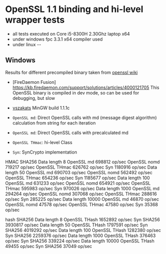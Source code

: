 # OpenSSL 1.1 binding and hi-level wrapper tests

- all tests executed on Core i5-8300H 2.30Ghz laptop x64
- under windows fpc 3.3.1 x64 compiler used
- under linux --

## Windows
Results for different precompiled binary taken from [openssl wiki](https://wiki.openssl.org/index.php/Binaries)

- [FireDaemon Fusion] https://kb.firedaemon.com/support/solutions/articles/4000121705
 This OpenSSL binary is compiled in dev mode, so can be used for debugging, but slow

- [vszakats](https://bintray.com/vszakats/generic/openssl)
MinGW build 1.1.1c

- `OpenSSL md`: Direct OpenSSL calls with md (message digest algorithm) calculation from string for each iteration
- `OpenSSL md`: Direct OpenSSL calls with precalculated md
- `OpenSSL THmac`: hi-level Class
- `Syn`: SynCrypto implementation

HMAC SHA256
Data length 8
        OpenSSL md    698812 op/sec
        OpenSSL nomd  719217 op/sec
        OpenSSL THmac 626762 op/sec
        Syn           1180916 op/sec
Data length 50
        OpenSSL md    690703 op/sec
        OpenSSL nomd  562492 op/sec
        OpenSSL THmac 654236 op/sec
        Syn           1185677 op/sec
Data length 100
        OpenSSL md    631233 op/sec
        OpenSSL nomd  654921 op/sec
        OpenSSL THmac 595983 op/sec
        Syn           970026 op/sec
Data length 1000
        OpenSSL md    294264 op/sec
        OpenSSL nomd  307068 op/sec
        OpenSSL THmac 288616 op/sec
        Syn           285225 op/sec
Data length 10000
        OpenSSL md    46870 op/sec
        OpenSSL nomd  47578 op/sec
        OpenSSL THmac 47580 op/sec
        Syn           35368 op/sec

hash SHA256
Data length 8
        OpenSSL THash 1652892 op/sec
        Syn SHA256    3930817 op/sec
Data length 50
        OpenSSL THash 1797591 op/sec
        Syn SHA256    4019292 op/sec
Data length 100
        OpenSSL THash 1282380 op/sec
        Syn SHA256    2259376 op/sec
Data length 1000
        OpenSSL THash 376463 op/sec
        Syn SHA256    339224 op/sec
Data length 10000
        OpenSSL THash 49455 op/sec
        Syn SHA256    37049 op/sec